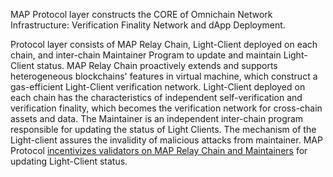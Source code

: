 MAP Protocol layer constructs the CORE of Omnichain Network Infrastructure: Verification Finality Network and dApp Deployment.

Protocol layer consists of MAP Relay Chain, Light-Client deployed on each chain, and inter-chain Maintainer Program to update and maintain Light-Client status. MAP Relay Chain proactively extends and supports heterogeneous blockchains' features in virtual machine, which construct a gas-efficient Light-Client verification network. Light-Client deployed on each chain has the characteristics of independent self-verification and verification finality, which becomes the verification network for cross-chain assets and data. The Maintainer is an independent inter-chain program responsible for updating the status of Light Clients. The mechanism of the Light-client assures the invalidity of malicious attacks from maintainer. MAP Protocol [incentivizes validators on MAP Relay Chain and Maintainers](fee.md) for updating Light-Client status. 

